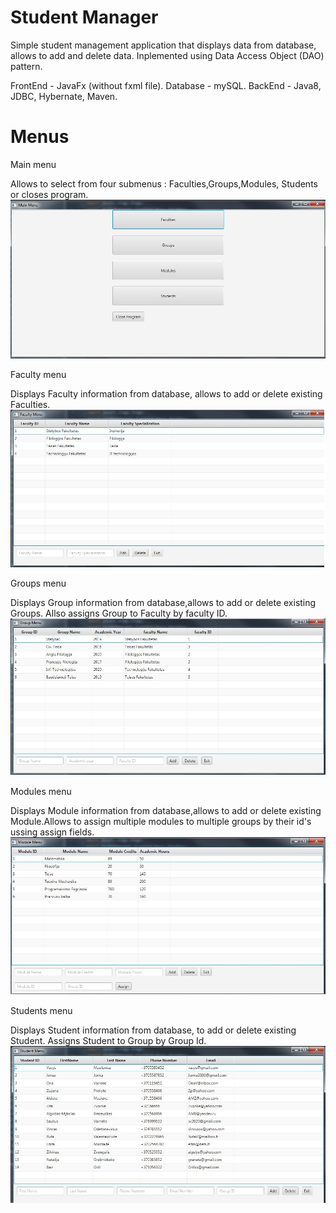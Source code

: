 # Student Manager
Simple student management application that displays data from database, allows to add and delete data.
Inplemented using Data Access Object (DAO) pattern.

FrontEnd - JavaFx (without fxml file). Database - mySQL. BackEnd - Java8, JDBC, Hybernate, Maven.

# Menus
Main menu 

Allows to select from four submenus : Faculties,Groups,Modules, Students or closes program.
![](https://github.com/AudriusLunys/StudentManagerProject/blob/master/Images/Main%20Menu.jpg)

Faculty menu

Displays Faculty information from database, allows to add or delete existing Faculties.
![](https://github.com/AudriusLunys/StudentManagerProject/blob/master/Images/FacultyMenu.jpg)

Groups menu

Displays Group information from database,allows to add or delete existing Groups. Allso assigns Group to Faculty by faculty ID.
![](https://github.com/AudriusLunys/StudentManagerProject/blob/master/Images/GroupMenu.jpg)

Modules menu

Displays Module information from database,allows to add or delete existing Module.Allows to assign multiple modules to multiple groups by their id's ussing assign fields.
![](https://github.com/AudriusLunys/StudentManagerProject/blob/master/Images/ModuleMenu.jpg)

Students menu

Displays Student information from database, to add or delete existing Student. Assigns Student to Group by Group Id.
![](https://github.com/AudriusLunys/StudentManagerProject/blob/master/Images/StudentMenu.jpg)
